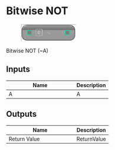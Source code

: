# Bitwise NOT

<div align="left" data-full-width="false">

<figure><img src="bitwise_not.png" alt=""><figcaption></figcaption></figure>

</div>

Bitwise NOT (~A)

## Inputs

<table>
<thead><tr><th width="170">Name</th><th>Description</th></tr></thead>
<tbody>
<tr><td>A</td><td>A</td></tr>
</tbody>
</table>

## Outputs

<table>
<thead><tr><th width="170">Name</th><th>Description</th></tr></thead>
<tbody>
<tr><td>Return Value</td><td>ReturnValue</td></tr>
</tbody>
</table>